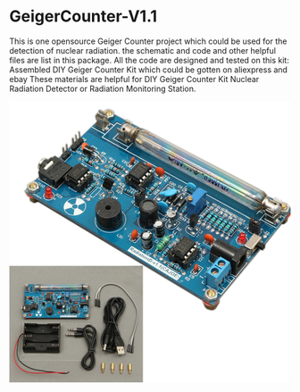 # GeigerCounter-V1.1
This is one opensource Geiger Counter project which could be used for the detection of nuclear radiation. 
the schematic and code and other helpful files are list in this package.
All the code are designed and tested on this kit:
Assembled DIY Geiger Counter Kit
which could be gotten on aliexpress and ebay 
These materials are helpful for DIY Geiger Counter Kit Nuclear Radiation Detector  or Radiation Monitoring Station.


![image](https://github.com/2969773606/GeigerCounter-V1.1/blob/master/OtherMeterials/gmv1.1-1000.jpg)
